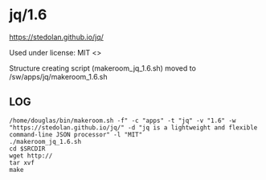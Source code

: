 jq/1.6
========================

<https://stedolan.github.io/jq/>

Used under license:
MIT
<>

Structure creating script (makeroom_jq_1.6.sh) moved to /sw/apps/jq/makeroom_1.6.sh

LOG
---

    /home/douglas/bin/makeroom.sh -f" -c "apps" -t "jq" -v "1.6" -w "https://stedolan.github.io/jq/" -d "jq is a lightweight and flexible command-line JSON processor" -l "MIT"
    ./makeroom_jq_1.6.sh
    cd $SRCDIR
    wget http://
    tar xvf 
    make

